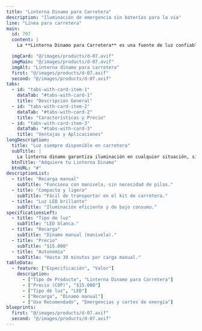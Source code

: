 ```yaml
---
title: "Linterna Dinamo para Carretera"
description: "Iluminación de emergencia sin baterías para la vía"
line: "Línea para carretera"
main:
  id: 707
  content: |
    La **Linterna Dinamo para Carretera** es una fuente de luz confiable que no depende de baterías, ideal para emergencias nocturnas o cortes de energía en carretera. Se recarga manualmente mediante una manivela.

  imgCard: "@/images/products/d-07.avif"
  imgMain: "@/images/products/d-07.avif"
  imgAlt: "Linterna dinamo para carretera"
  first: "@/images/products/d-07.avif"
  second: "@/images/products/d-07.avif"
tabs:
  - id: "tabs-with-card-item-1"
    dataTab: "#tabs-with-card-1"
    title: "Descripción General"
  - id: "tabs-with-card-item-2"
    dataTab: "#tabs-with-card-2"
    title: "Características y Precio"
  - id: "tabs-with-card-item-3"
    dataTab: "#tabs-with-card-3"
    title: "Ventajas y Aplicaciones"
longDescription:
  title: "Luz siempre disponible en carretera"
  subTitle: |
    La linterna dinamo garantiza iluminación en cualquier situación, sin preocuparse por el estado de las baterías. Es ecológica y fácil de usar.
  btnTitle: "Adquiere tu Linterna Dinamo"
  btnURL: "#"
descriptionList:
  - title: "Recarga manual"
    subTitle: "Funciona con manivela, sin necesidad de pilas."
  - title: "Compacta y ligera"
    subTitle: "Fácil de transportar en el kit de carretera."
  - title: "Luz LED brillante"
    subTitle: "Iluminación eficiente y de bajo consumo."
specificationsLeft:
  - title: "Tipo de luz"
    subTitle: "LED blanca."
  - title: "Recarga"
    subTitle: "Dinamo manual (manivela)."
  - title: "Precio"
    subTitle: "$15.000"
  - title: "Autonomía"
    subTitle: "Hasta 30 minutos por carga manual."
tableData:
  - feature: ["Especificación", "Valor"]
    description:
      - ["Tipo de Producto", "Linterna Dinamo para Carretera"]
      - ["Precio (COP)", "$15.000"]
      - ["Tipo de luz", "LED"]
      - ["Recarga", "Dinamo manual"]
      - ["Uso Recomendado", "Emergencias y cortes de energía"]
blueprints:
  first: "@/images/products/d-07.avif"
  second: "@/images/products/d-07.avif"
---
```


